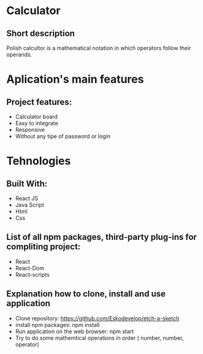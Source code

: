 # Calculator

## Short description
Polish calcultor is a mathematical notation in which operators follow their operands.

# Aplication's main features

## Project features:
* Calculator board
* Easy to integrate
* Responsive
* Without any tipe of password or login

# Tehnologies
## Built With:
* React JS
* Java Script
* Html
* Css

## List of all npm packages, third-party plug-ins for compliting project:
* React
* React-Dom
* React-scripts

## Explanation how to clone, install and use application

* Clone repository: https://github.com/Eskodevelop/etch-a-sketch
* install npm packages: npm install
* Run application on the web browser: npm start
* Try to do some mathemtical operations in order ( number, number, operator)
